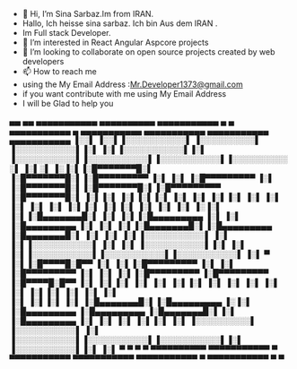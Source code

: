 - 👋 Hi, I’m Sina Sarbaz.Im from IRAN.
-    Hallo, Ich heisse sina sarbaz. Ich bin Aus dem IRAN .
-    Im Full stack Developer.
- 👀 I’m interested in React Angular Aspcore projects
- 💞️ I’m looking to collaborate on open source projects created by web developers
- 📫 How to reach me 
- using the My Email Address :Mr.Developer1373@gmail.com
- if you want contribute with me using My Email Address
- I will be Glad to help you 


 ▄▄       ▄▄  ▄▄▄▄▄▄▄▄▄▄▄       ▄▄▄▄▄▄▄▄▄▄   ▄▄▄▄▄▄▄▄▄▄▄  ▄               ▄  ▄▄▄▄▄▄▄▄▄▄▄  ▄            ▄▄▄▄▄▄▄▄▄▄▄  ▄▄▄▄▄▄▄▄▄▄▄  ▄▄▄▄▄▄▄▄▄▄▄  ▄▄▄▄▄▄▄▄▄▄▄ 
▐░░▌     ▐░░▌▐░░░░░░░░░░░▌     ▐░░░░░░░░░░▌ ▐░░░░░░░░░░░▌▐░▌             ▐░▌▐░░░░░░░░░░░▌▐░▌          ▐░░░░░░░░░░░▌▐░░░░░░░░░░░▌▐░░░░░░░░░░░▌▐░░░░░░░░░░░▌
▐░▌░▌   ▐░▐░▌▐░█▀▀▀▀▀▀▀█░▌     ▐░█▀▀▀▀▀▀▀█░▌▐░█▀▀▀▀▀▀▀▀▀  ▐░▌           ▐░▌ ▐░█▀▀▀▀▀▀▀▀▀ ▐░▌          ▐░█▀▀▀▀▀▀▀█░▌▐░█▀▀▀▀▀▀▀█░▌▐░█▀▀▀▀▀▀▀▀▀ ▐░█▀▀▀▀▀▀▀█░▌
▐░▌▐░▌ ▐░▌▐░▌▐░▌       ▐░▌     ▐░▌       ▐░▌▐░▌            ▐░▌         ▐░▌  ▐░▌          ▐░▌          ▐░▌       ▐░▌▐░▌       ▐░▌▐░▌          ▐░▌       ▐░▌
▐░▌ ▐░▐░▌ ▐░▌▐░█▄▄▄▄▄▄▄█░▌     ▐░▌       ▐░▌▐░█▄▄▄▄▄▄▄▄▄    ▐░▌       ▐░▌   ▐░█▄▄▄▄▄▄▄▄▄ ▐░▌          ▐░▌       ▐░▌▐░█▄▄▄▄▄▄▄█░▌▐░█▄▄▄▄▄▄▄▄▄ ▐░█▄▄▄▄▄▄▄█░▌
▐░▌  ▐░▌  ▐░▌▐░░░░░░░░░░░▌     ▐░▌       ▐░▌▐░░░░░░░░░░░▌    ▐░▌     ▐░▌    ▐░░░░░░░░░░░▌▐░▌          ▐░▌       ▐░▌▐░░░░░░░░░░░▌▐░░░░░░░░░░░▌▐░░░░░░░░░░░▌
▐░▌   ▀   ▐░▌▐░█▀▀▀▀█░█▀▀      ▐░▌       ▐░▌▐░█▀▀▀▀▀▀▀▀▀      ▐░▌   ▐░▌     ▐░█▀▀▀▀▀▀▀▀▀ ▐░▌          ▐░▌       ▐░▌▐░█▀▀▀▀▀▀▀▀▀ ▐░█▀▀▀▀▀▀▀▀▀ ▐░█▀▀▀▀█░█▀▀ 
▐░▌       ▐░▌▐░▌     ▐░▌       ▐░▌       ▐░▌▐░▌                ▐░▌ ▐░▌      ▐░▌          ▐░▌          ▐░▌       ▐░▌▐░▌          ▐░▌          ▐░▌     ▐░▌  
▐░▌       ▐░▌▐░▌      ▐░▌      ▐░█▄▄▄▄▄▄▄█░▌▐░█▄▄▄▄▄▄▄▄▄        ▐░▐░▌       ▐░█▄▄▄▄▄▄▄▄▄ ▐░█▄▄▄▄▄▄▄▄▄ ▐░█▄▄▄▄▄▄▄█░▌▐░▌          ▐░█▄▄▄▄▄▄▄▄▄ ▐░▌      ▐░▌ 
▐░▌       ▐░▌▐░▌       ▐░▌     ▐░░░░░░░░░░▌ ▐░░░░░░░░░░░▌        ▐░▌        ▐░░░░░░░░░░░▌▐░░░░░░░░░░░▌▐░░░░░░░░░░░▌▐░▌          ▐░░░░░░░░░░░▌▐░▌       ▐░▌
 ▀         ▀  ▀         ▀       ▀▀▀▀▀▀▀▀▀▀   ▀▀▀▀▀▀▀▀▀▀▀          ▀          ▀▀▀▀▀▀▀▀▀▀▀  ▀▀▀▀▀▀▀▀▀▀▀  ▀▀▀▀▀▀▀▀▀▀▀  ▀            ▀▀▀▀▀▀▀▀▀▀▀  ▀         ▀ 
                                                                                                                                                          
